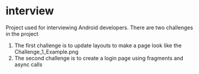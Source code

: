 # interview

Project used for interviewing Android developers. There are two challenges in the project
1. The first challenge is to update layouts to make a page look like the Challenge_1_Example.png
2. The second challenge is to create a login page using fragments and async calls
